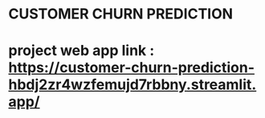 # CUSTOMER CHURN PREDICTION
# project web app link : https://customer-churn-prediction-hbdj2zr4wzfemujd7rbbny.streamlit.app/
